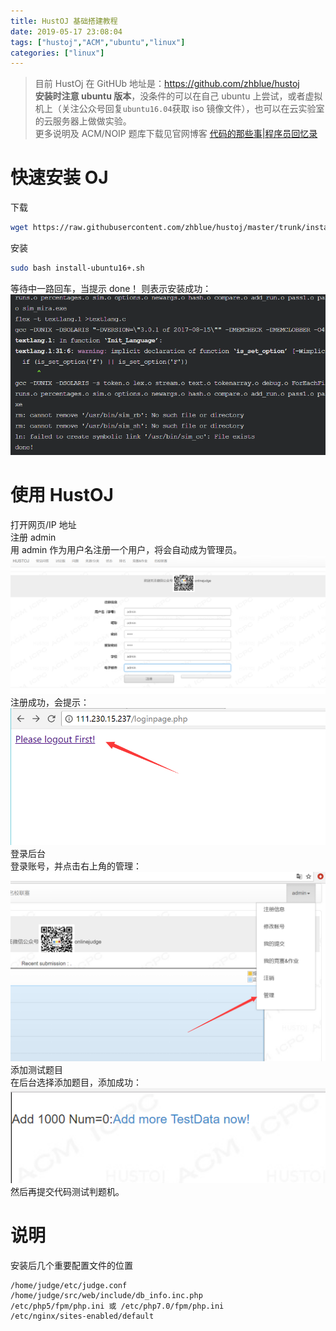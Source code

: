```yaml
---
title: HustOJ 基础搭建教程
date: 2019-05-17 23:08:04
tags: ["hustoj","ACM","ubuntu","linux"]
categories: ["linux"]
---
```


> 目前 HustOj 在 GitHUb 地址是：<https://github.com/zhblue/hustoj>  
**安装时注意 ubuntu 版本**，没条件的可以在自己 ubuntu 上尝试，或者虚拟机上（关注公众号回复`ubuntu16.04`获取 iso 镜像文件），也可以在云实验室的云服务器上做做实验。  
更多说明及 ACM/NOIP 题库下载见官网博客 [代码的那些事|程序员回忆录](http://www.hustoj.com/)

<!--more-->
# 快速安装 OJ
下载
```bash
wget https://raw.githubusercontent.com/zhblue/hustoj/master/trunk/install/install-ubuntu16+.sh
```
安装
```bash
sudo bash install-ubuntu16+.sh
```
等待中一路回车，当提示 done！ 则表示安装成功：
![](images/1.png)

# 使用 HustOJ
打开网页/IP 地址  
注册 admin  
用 admin 作为用户名注册一个用户，将会自动成为管理员。  
![](images/2.png)  
注册成功，会提示：  
![](images/3.png)  
登录后台  
登录账号，并点击右上角的管理：  
![](images/4.png)  
添加测试题目  
在后台选择添加题目，添加成功：  
![](images/5.png)  
然后再提交代码测试判题机。

# 说明
安装后几个重要配置文件的位置
```
/home/judge/etc/judge.conf
/home/judge/src/web/include/db_info.inc.php
/etc/php5/fpm/php.ini 或 /etc/php7.0/fpm/php.ini
/etc/nginx/sites-enabled/default
```